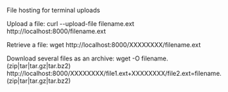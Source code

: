 File hosting for terminal uploads

Upload a file:
curl --upload-file filename.ext http://localhost:8000/filename.ext

Retrieve a file:
wget http://localhost:8000/XXXXXXXX/filename.ext

Download several files as an archive:
wget -O filename.(zip|tar|tar.gz|tar.bz2) http://localhost:8000/XXXXXXXX/file1.ext+XXXXXXXX/file2.ext=filename.(zip|tar|tar.gz|tar.bz2)


